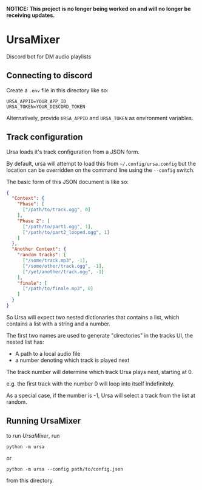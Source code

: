 **NOTICE: This project is no longer being worked on and will no longer be receiving updates.**

# UrsaMixer
Discord bot for DM audio playlists

## Connecting to discord
Create a `.env` file in this directory like so:
```
URSA_APPID=YOUR_APP_ID
URSA_TOKEN=YOUR_DISCORD_TOKEN
```
Alternatively, provide `URSA_APPID` and `URSA_TOKEN` as environment variables.

## Track configuration
Ursa loads it's track configuration from a JSON form.

By default, ursa will attempt to load this from `~/.config/ursa.config`
but the location can be overridden on the command line using the `--config` switch.

The basic form of this JSON document is like so:
```JSON
{
  "Context": {
    "Phase": [
      ["/path/to/track.ogg", 0]
    ],
    "Phase 2": [
      ["/path/to/part1.ogg", 1],
      ["/path/to/part2_looped.ogg", 1]
    ]
  },
  "Another Context": {
    "random tracks": [
      ["/some/track.mp3", -1],
      ["/some/other/track.ogg", -1],
      ["/yet/another/track.ogg", -1]
    ],
    "finale": [
      ["/path/to/finale.mp3", 0]
    ]
  }
}
```
So Ursa will expect two nested dictionaries that contains a list, which contains a list with a string and a number.

The first two names are used to generate "directories" in the tracks UI, the nested list has:
- A path to a local audio file
- a number denoting which track is played next

The track number will determine which track Ursa plays next, starting at 0.

e.g. the first track with the number 0 will loop into itself indefinitely.

As a special case, if the number is -1, Ursa will select a track from the list at random.

## Running UrsaMixer
to run _UrsaMixer_, run

```commandline
python -m ursa
```

or

```commandline
python -m ursa --config path/to/config.json
```

from this directory.
